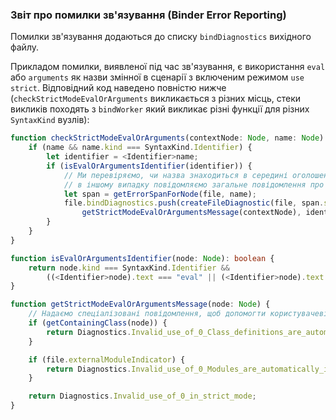 ### Звіт про помилки зв'язування (Binder Error Reporting)

Помилки зв'язування додаються до списку `bindDiagnostics` вихідного файлу.

Прикладом помилки, виявленої під час зв'язування, є використання `eval` або `arguments` як назви змінної в сценарії з включеним режимом `use strict`. Відповідний код наведено повністю нижче (`checkStrictModeEvalOrArguments` викликається з різних місць, стеки викликів походять з `bindWorker` який викликає різні функції для різних `SyntaxKind` вузлів):

```ts
function checkStrictModeEvalOrArguments(contextNode: Node, name: Node) {
    if (name && name.kind === SyntaxKind.Identifier) {
        let identifier = <Identifier>name;
        if (isEvalOrArgumentsIdentifier(identifier)) {
            // Ми перевіряємо, чи назва знаходиться в середині оголошення або виразу класу; якщо так, ми даємо явне повідомлення,
            // в іншому випадку повідомляємо загальне повідомлення про помилку.
            let span = getErrorSpanForNode(file, name);
            file.bindDiagnostics.push(createFileDiagnostic(file, span.start, span.length,
                getStrictModeEvalOrArgumentsMessage(contextNode), identifier.text));
        }
    }
}

function isEvalOrArgumentsIdentifier(node: Node): boolean {
    return node.kind === SyntaxKind.Identifier &&
        ((<Identifier>node).text === "eval" || (<Identifier>node).text === "arguments");
}

function getStrictModeEvalOrArgumentsMessage(node: Node) {
    // Надаємо спеціалізовані повідомлення, щоб допомогти користувачеві зрозуміти, чому ми вважаємо, що вони в режимі строгого режиму.
    if (getContainingClass(node)) {
        return Diagnostics.Invalid_use_of_0_Class_definitions_are_automatically_in_strict_mode;
    }

    if (file.externalModuleIndicator) {
        return Diagnostics.Invalid_use_of_0_Modules_are_automatically_in_strict_mode;
    }

    return Diagnostics.Invalid_use_of_0_in_strict_mode;
}
```